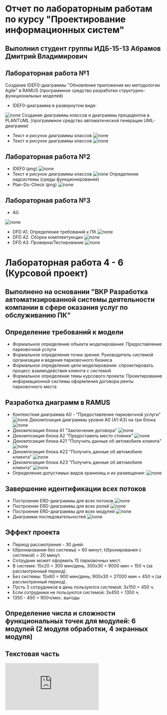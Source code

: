 # Отчет по лабораторным работам по курсу "Проектирование информационных систем"
## Выполнил студент группы ИДБ-15-13 Абрамов Дмитрий Владимирович
## Лабораторная работа №1
Создание IDEF0-диаграммы "Обновление приложения мо методологии Agile" в RAMUS (программное средство разработки структурно-функциональных моделей)
* IDEF0-диаграмма в развернутом виде:

![none](https://github.com/Stankin-Abramov/IDB-15-13.Abramov/blob/master/1%20%D1%81%D0%BA%D1%80%D0%B8%D0%BD.png)
 Создание диаграммы классов и диаграммы прецедентов в PLANTUML (программное средство автоматической генерации UML-диаграмм)
* Текст и рисунок диаграммы классов 
![none](https://github.com/Stankin-Abramov/IDB-15-13.Abramov/blob/master/5%20%D1%81%D0%BA%D1%80%D0%B8%D0%BD.png)
* Текст и рисунок диаграммы классов 
![none](https://github.com/Stankin-Abramov/IDB-15-13.Abramov/blob/master/4%20%D1%81%D0%BA%D1%80%D0%B8%D0%BD.png)

## Лабораторная работа №2
* IDEF0 (png) 
![none](https://github.com/Stankin-Abramov/IDB-15-13.Abramov/blob/master/2%20%D1%81%D0%BA%D1%80%D0%B8%D0%BD.png)
* Текст и рисунок диаграммы классов 
![none](https://github.com/Stankin-Abramov/IDB-15-13.Abramov/blob/master/4%20%D1%81%D0%BA%D1%80%D0%B8%D0%BD.png)
Определение надсистемы (среды функционирования) 
* Plan-Do-Check (png) 
![none](https://github.com/Stankin-Abramov/IDB-15-13.Abramov/blob/master/3%20%D1%81%D0%BA%D1%80%D0%B8%D0%BD.png)
## Лабораторная работа №3
* А0.

![none](https://github.com/Stankin-Abramov/IDB-15-13.Abramov/blob/master/скрин%209.jpg)
* DFD А1. Определение требований к ПК
![none](https://github.com/Stankin-Abramov/IDB-15-13.Abramov/blob/master/скрин%206.png)
* DFD А2. Сборка комплектующих
![none](https://github.com/Stankin-Abramov/IDB-15-13.Abramov/blob/master/скрин%207.png)
* DFD А3. Проверка/Тестирование
![none](https://github.com/Stankin-Abramov/IDB-15-13.Abramov/blob/master/скрин%208.png)
# Лабораторная работа 4 - 6 (Курсовой проект)
## Выполнено на основании "ВКР Разработка автоматизированной системы деятельности компании в сфере оказания услуг по обслуживанию ПК"
## Определение требований к модели
* Формальное определение объекта моделирования: Предоставление парковочной услуги
* Формальное определение точки зрения: Руководитель системой организации и ведения парковочного бизнеса
* Формальное определение цели моделирования: спроектировать процесс взаимодействия клиента с системой
* Формальное определение темы курсового проекта: Проектирование информационной системы оформления договора ренты парковочного места
## Разработка диаграмм в RAMUS
* Контекстная диаграмма А0 - "Предоставление парковочной услуги"
![none](https://github.com/Stankin-Abramov/IDB-15-13.Abramov/blob/master/01_A0.png)
Декомпозиция диаграммы уровня А0 (А1-А3) на три блока
![none](https://github.com/Stankin-Abramov/IDB-15-13.Abramov/blob/master/02_A0.png)
* Декомпозиция блока А1 "Заключение договора"
![none](https://github.com/Stankin-Abramov/IDB-15-13.Abramov/blob/master/03_A1.png)
* Декомпозиция блока А2 "Предоставить место стоянки"
![none](https://github.com/Stankin-Abramov/IDB-15-13.Abramov/blob/master/04_A2.png)
* Декомпозиция блока А21 "Получить данные об автомобиле клиента" 
![none](https://github.com/Stankin-Abramov/IDB-15-13.Abramov/blob/master/05_A21.png)
* Декомпозиция блока А22 "Получить данные об автомобиле клиента" 
![none](https://github.com/Stankin-Abramov/IDB-15-13.Abramov/blob/master/06_A22.png)
* Декомпозиция блока А23 "Получить данные об автомобиле клиента"
![none](https://github.com/Stankin-Abramov/IDB-15-13.Abramov/blob/master/07_A23.png)
* Определение допустимых видов хранилищ и их размещения:
![none](https://github.com/Stankin-Abramov/IDB-15-13.Abramov/blob/master/таблицы.png)

## Завершение идентификации всех потоков
* Построение ERD-диаграммы для всех потоков
![none](https://github.com/Stankin-Abramov/IDB-15-13.Abramov/blob/master/T2UFKa3YPpo.jpg)
* Построение ERD-диаграммы для всех ролей
![none](https://github.com/Stankin-Abramov/IDB-15-13.Abramov/blob/master/AAHC92P7H0g.jpg)
* Построение ERD-диаграммы для всех модулей
![none](https://github.com/Stankin-Abramov/IDB-15-13.Abramov/blob/master/ps5zoNMOQZA.jpg)
* Диаграмма последовательностей
![none](https://github.com/Stankin-Abramov/IDB-15-13.Abramov/blob/master/Untitled%20Diagram.png)

## Эффект проекта
* Период рассмотрения - 30 дней.
* t(бронирования без системы) = 60 минут; t(бронирования с системой) = 20 минут.
* Сотрудник может оформить 15 парковочных мест.
* В системе: 15x20 = 300 мин/день; 300x30 = 9000 мин = 150 ч (за рассмотренный период).
* Без системы: 15x60 = 900 мин/день; 900x30 = 27000 мин = 450 ч (за рассмотренный период).
* Пусть 3 сотрудников в день пользуются системой: 3x150 = 450 ч.
* Если сотрудники не пользуются системой: 3x450 = 1350 ч.
* 1350 - 450 = 900ч/мес. выгоды

## Определение числа и сложности функциональных точек для модулей: 6 модулей (2 модуля обработки, 4 экранных модуля)

## Текстовая часть
![PDF-файл](https://github.com/Stankin-Abramov/IDB-15-13.Abramov/blob/master/Курсовая%20RAMUS%20Абрамов%20Д.В..pdf)
